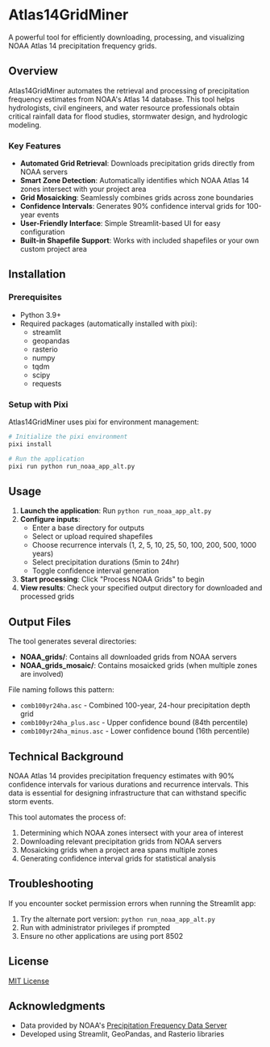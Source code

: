 # Atlas14GridMiner

A powerful tool for efficiently downloading, processing, and visualizing NOAA Atlas 14 precipitation frequency grids.

## Overview

Atlas14GridMiner automates the retrieval and processing of precipitation frequency estimates from NOAA's Atlas 14 database. This tool helps hydrologists, civil engineers, and water resource professionals obtain critical rainfall data for flood studies, stormwater design, and hydrologic modeling.

### Key Features

- **Automated Grid Retrieval**: Downloads precipitation grids directly from NOAA servers
- **Smart Zone Detection**: Automatically identifies which NOAA Atlas 14 zones intersect with your project area
- **Grid Mosaicking**: Seamlessly combines grids across zone boundaries
- **Confidence Intervals**: Generates 90% confidence interval grids for 100-year events
- **User-Friendly Interface**: Simple Streamlit-based UI for easy configuration
- **Built-in Shapefile Support**: Works with included shapefiles or your own custom project area

## Installation

### Prerequisites

- Python 3.9+
- Required packages (automatically installed with pixi):
  - streamlit
  - geopandas
  - rasterio
  - numpy
  - tqdm
  - scipy
  - requests

### Setup with Pixi

Atlas14GridMiner uses pixi for environment management:

```bash
# Initialize the pixi environment
pixi install

# Run the application
pixi run python run_noaa_app_alt.py
```

## Usage

1. **Launch the application**: Run `python run_noaa_app_alt.py`
2. **Configure inputs**:
   - Enter a base directory for outputs
   - Select or upload required shapefiles
   - Choose recurrence intervals (1, 2, 5, 10, 25, 50, 100, 200, 500, 1000 years)
   - Select precipitation durations (5min to 24hr)
   - Toggle confidence interval generation
3. **Start processing**: Click "Process NOAA Grids" to begin
4. **View results**: Check your specified output directory for downloaded and processed grids

## Output Files

The tool generates several directories:

- **NOAA_grids/**: Contains all downloaded grids from NOAA servers
- **NOAA_grids_mosaic/**: Contains mosaicked grids (when multiple zones are involved)

File naming follows this pattern:
- `comb100yr24ha.asc` - Combined 100-year, 24-hour precipitation depth grid
- `comb100yr24ha_plus.asc` - Upper confidence bound (84th percentile)
- `comb100yr24ha_minus.asc` - Lower confidence bound (16th percentile)

## Technical Background

NOAA Atlas 14 provides precipitation frequency estimates with 90% confidence intervals for various durations and recurrence intervals. This data is essential for designing infrastructure that can withstand specific storm events.

This tool automates the process of:
1. Determining which NOAA zones intersect with your area of interest
2. Downloading relevant precipitation grids from NOAA servers
3. Mosaicking grids when a project area spans multiple zones
4. Generating confidence interval grids for statistical analysis

## Troubleshooting

If you encounter socket permission errors when running the Streamlit app:

1. Try the alternate port version: `python run_noaa_app_alt.py`
2. Run with administrator privileges if prompted
3. Ensure no other applications are using port 8502

## License

[MIT License](LICENSE)

## Acknowledgments

- Data provided by NOAA's [Precipitation Frequency Data Server](https://hdsc.nws.noaa.gov/hdsc/pfds/index.html)
- Developed using Streamlit, GeoPandas, and Rasterio libraries
